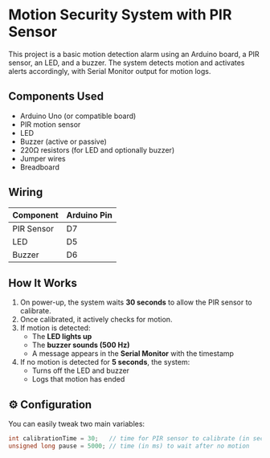 # Motion Security System with PIR Sensor

This project is a basic motion detection alarm using an Arduino board, a PIR sensor, an LED, and a buzzer. The system detects motion and activates alerts accordingly, with Serial Monitor output for motion logs.

## Components Used

- Arduino Uno (or compatible board)
- PIR motion sensor
- LED
- Buzzer (active or passive)
- 220Ω resistors (for LED and optionally buzzer)
- Jumper wires
- Breadboard

## Wiring

| Component  | Arduino Pin |
|------------|-------------|
| PIR Sensor | D7          |
| LED        | D5          |
| Buzzer     | D6          |

## How It Works

1. On power-up, the system waits **30 seconds** to allow the PIR sensor to calibrate.
2. Once calibrated, it actively checks for motion.
3. If motion is detected:
   - The **LED lights up**
   - The **buzzer sounds (500 Hz)**
   - A message appears in the **Serial Monitor** with the timestamp
4. If no motion is detected for **5 seconds**, the system:
   - Turns off the LED and buzzer
   - Logs that motion has ended

## ⚙️ Configuration

You can easily tweak two main variables:

```cpp
int calibrationTime = 30;   // time for PIR sensor to calibrate (in seconds)
unsigned long pause = 5000; // time (in ms) to wait after no motion
